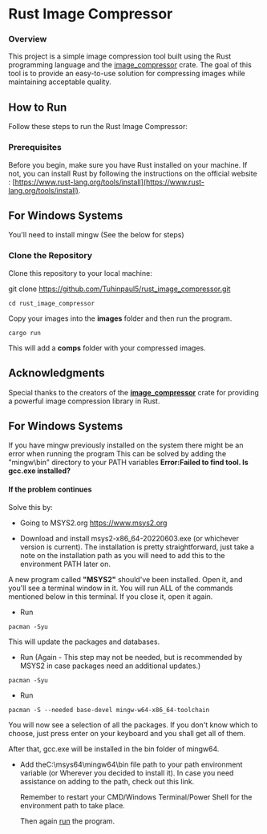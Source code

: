 # Rust Image Compressor

### Overview
This project is a simple image compression tool built using the Rust programming language and the [image_compressor] crate. The goal of this tool is to provide an easy-to-use solution for compressing images while maintaining acceptable quality.

## How to Run

Follow these steps to run the Rust Image Compressor:

### Prerequisites

Before you begin, make sure you have Rust installed on your machine. If not, you can install Rust by following the instructions on the official website : [https://www.rust-lang.org/tools/install](https://www.rust-lang.org/tools/install).

## For Windows Systems
You'll need to install mingw (See the below for steps)

### Clone the Repository

Clone this repository to your local machine:

git clone https://github.com/Tuhinpaul5/rust_image_compressor.git

```
cd rust_image_compressor
```
Copy your images into the **images** folder and then run the program.

```
cargo run
```

This will add a **comps** folder with your compressed images.

## Acknowledgments
Special thanks to the creators of the **[image_compressor]** crate for providing a powerful image compression library in Rust.

## For Windows Systems
If you have mingw previously installed on the system there might be an error when running the program 
This can be solved by adding the "mingw\bin" directory to your PATH variables
**Error:Failed to find tool. Is gcc.exe installed?**

#### If the problem continues
Solve this by:

- Going to MSYS2.org https://www.msys2.org

- Download and install msys2-x86_64-20220603.exe (or whichever version is current). The installation is pretty straightforward, just take a note on the installation path as you will need to add this to the environment PATH later on.
  
A new program called **"MSYS2"** should've been installed. Open it, and you'll see a terminal window in it. You will run ALL of the commands mentioned below in this terminal. If you close it, open it again.

- Run
```
pacman -Syu
```
  This will update the packages and databases.

- Run (Again - This step may not be needed, but is recommended by MSYS2 in case packages need an additional updates.)
```
pacman -Syu
```
- Run
```
pacman -S --needed base-devel mingw-w64-x86_64-toolchain
```
  You will now see a selection of all the packages. If you don't know which to choose, just press enter on your keyboard and you shall get all of them.

  After that, gcc.exe will be installed in the bin folder of mingw64.

- Add theC:\msys64\mingw64\bin file path to your path environment variable (or Wherever you decided to install it).
  In case you need assistance on adding to the path, check out this link.

  Remember to restart your CMD/Windows Terminal/Power Shell for the environment path to take place.

  Then again [run] the program.

[image_compressor]: https://crates.io/crates/image_compressor
[run]:(#how-to-run)
[check out this link]: https://www.computerhope.com/issues/ch000549.htm
[mingw]: (#for-windows-systems)

